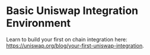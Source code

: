 # Basic Uniswap Integration Environment
Learn to build your first on chain integration here: https://uniswap.org/blog/your-first-uniswap-integration. 
